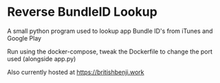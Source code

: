 # Reverse BundleID Lookup

A small python program used to lookup app Bundle ID's from iTunes and Google Play

Run using the docker-compose, tweak the Dockerfile to change the port used (alongside app.py)

Also currently hosted at https://britishbenji.work
